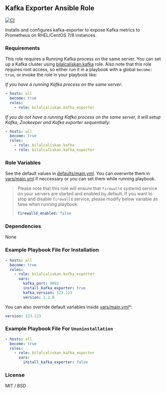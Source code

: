## Kafka Exporter Ansible Role

[![CI](https://github.com/bilalcaliskan/kafka_exporter-ansible-role/workflows/CI/badge.svg?event=push)](https://github.com/bilalcaliskan/kafka_exporter-ansible-role/actions?query=workflow%3ACI)

Installs and configures kafka-exporter to expose Kafka metrics to Prometheus on RHEL/CentOS 7/8 instances.

### Requirements

This role requires a Running Kafka process on the same server. You can set up a Kafka cluster using [bilalcaliskan.kafka](https://galaxy.ansible.com/bilalcaliskan/kafka) role.
Also note that this role requires root access, so either run it in a playbook with a global `become: true`, or invoke the role in your playbook like:

*If you have a running Kafka process on the same server*:
```yaml
- hosts: all
  become: true
  roles:
    - role: bilalcaliskan.kafka_exporter
```

*If you do not have a running Kafka process on the same server, it will setup Kafka, Zookeeper
and Kafka exporter sequentially*:
```yaml
- hosts: all
  become: true
  roles:
    - role: bilalcaliskan.kafka
    - role: bilalcaliskan.kafka_exporter
```

### Role Variables
See the default values in [defaults/main.yml](defaults/main.yml). You can overwrite them in [vars/main.yml](vars/main.yml) if neccessary or you can set them while running playbook.

> Please note that this role will ensure that `firewalld` systemd service on your servers are started and enabled by default. If you want to stop and disable `firewalld` service, please modify below variable as false when running playbook:  
> ```yaml  
> firewalld_enabled: false

### Dependencies

None

### Example Playbook File For Installation

```yaml
- hosts: all
  become: true
  roles:
    - role: bilalcaliskan.kafka_exporter
      vars:
        kafka_port: 9092
        install_kafka_exporter: true
        kafka_version: 123.123
        version: 1.2.0
```

You can also override default variables inside [vars/main.yml](vars/main.yml)*:
```yaml
version: 123.123
```

### Example Playbook File For `Ununinstallation`

```yaml
- hosts: all
  become: true
  roles:
    - role: bilalcaliskan.kafka_exporter
      vars:
        install_kafka_exporter: false
```

### License

MIT / BSD

